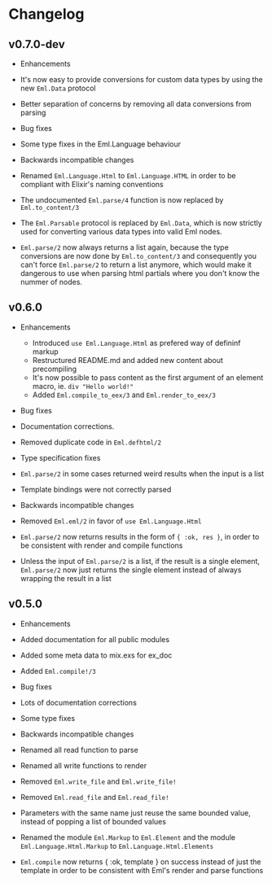 # Changelog

## v0.7.0-dev
 * Enhancements
  * It's now easy to provide conversions for custom data types by using the new `Eml.Data` protocol
  * Better separation of concerns by removing all data conversions from parsing

 * Bug fixes
  * Some type fixes in the Eml.Language behaviour

 * Backwards incompatible changes
  * Renamed `Eml.Language.Html` to `Eml.Language.HTML` in order to be compliant with Elixir's naming conventions
  * The undocumented `Eml.parse/4` function is now replaced by `Eml.to_content/3`
  * The `Eml.Parsable` protocol is replaced by `Eml.Data`, which is now strictly used for converting various
    data types into valid Eml nodes.
  * `Eml.parse/2` now always returns a list again, because the type
    conversions are now done by `Eml.to_content/3` and consequently you can't force
    `Eml.parse/2` to return a list anymore, which would make it dangerous to
    use when parsing html partials where you don't know the nummer of nodes.

## v0.6.0

 * Enhancements
   * Introduced `use Eml.Language.Html` as prefered way of defininf markup
   * Restructured README.md and added new content about precompiling
   * It's now possible to pass content as the first argument of an element macro, ie. `div "Hello world!"`
   * Added `Eml.compile_to_eex/3` and `Eml.render_to_eex/3`

 * Bug fixes
  * Documentation corrections.
  * Removed duplicate code in `Eml.defhtml/2`
  * Type specification fixes
  * `Eml.parse/2` in some cases returned weird results when the input is a list
  * Template bindings were not correctly parsed

 * Backwards incompatible changes
  * Removed `Eml.eml/2` in favor of `use Eml.Language.Html`
  * `Eml.parse/2` now returns results in the form of `{ :ok, res }`, in order to be consistent with render and compile functions
  * Unless the input of `Eml.parse/2` is a list, if the result is a single element, `Eml.parse/2` now just returns the single element
    instead of always wrapping the result in a list


## v0.5.0

 * Enhancements
  * Added documentation for all public modules
  * Added some meta data to mix.exs for ex_doc
  * Added `Eml.compile!/3`

 * Bug fixes
  * Lots of documentation corrections
  * Some type fixes

 * Backwards incompatible changes
  * Renamed all read function to parse
  * Renamed all write functions to render
  * Removed `Eml.write_file` and `Eml.write_file!`
  * Removed `Eml.read_file` and `Eml.read_file!`
  * Parameters with the same name just reuse the same bounded value, instead of popping a list of bounded values
  * Renamed the module `Eml.Markup` to `Eml.Element` and the module `Eml.Language.Html.Markup` to `Eml.Language.Html.Elements`
  * `Eml.compile` now returns { :ok, template } on success instead of just the template in order to be consistent with Eml's
    render and parse functions
